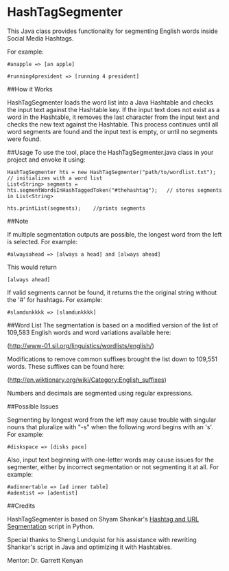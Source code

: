 HashTagSegmenter
=======================

This Java class provides functionality for segmenting English words inside Social Media Hashtags. 

For example:

    #anapple => [an apple]

    #running4president => [running 4 president]
    
##How it Works

HashTagSegmenter loads the word list into a Java Hashtable and checks the input text against the Hashtable key.  If the input text does not exist as a word in the Hashtable, it removes the last character from the input text and checks the new text against the Hashtable.  This process continues until all word segments are found and the input text is empty, or until no segments were found.  

##Usage
To use the tool, place the HashTagSegmenter.java class in your project and envoke it using:

    HashTagSegmenter hts = new HashTagSegmenter("path/to/wordlist.txt");    // initializes with a word list
    List<String> segments = hts.segmentWordsInHashTaggedToken("#thehashtag");   // stores segments in List<String>
    
    hts.printList(segments);    //prints segments

##Note

If multiple segmentation outputs are possible, the longest word from the left is selected. For example:

    #alwaysahead => [always a head] and [always ahead]
    
This would return

    [always ahead]
    

If valid segments cannot be found, it returns the the original string without the '#' for hashtags. For example:

    #slamdunkkkk => [slamdunkkkk]

##Word List
The segmentation is based on a modified version of the list of 109,583 English words and word variations available here:

  (http://www-01.sil.org/linguistics/wordlists/english/)

Modifications to remove common suffixes brought the list down to 109,551 words.  These suffixes can be found here:
    
  (http://en.wiktionary.org/wiki/Category:English_suffixes)

Numbers and decimals are segmented using regular expressions.
    
##Possible Issues

Segmenting by longest word from the left may cause trouble with singular nouns that pluralize with "-s" when the following word begins with an 's'.  For example:

    #diskspace => [disks pace]
    
Also, input text beginning with one-letter words may cause issues for the segmenter, either by incorrect segmentation or not segmenting it at all.  For example:

    #adinnertable => [ad inner table]
    #adentist => [adentist]
    
##Credits

HashTagSegmenter is based on Shyam Shankar's [Hashtag and URL Segmentation](https://github.com/shyam057cs/Machine-Learning/tree/master/Hashtag%20and%20Url%20Segmentation) script in Python.

Special thanks to Sheng Lundquist for his assistance with rewriting Shankar's script in Java and optimizing it with Hashtables.

Mentor: Dr. Garrett Kenyan

